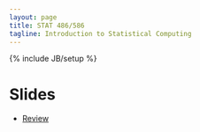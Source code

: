 ```yaml
---
layout: page
title: STAT 486/586
tagline: Introduction to Statistical Computing
---
```

{% include JB/setup %}

# Slides

- [Review](review.html)
